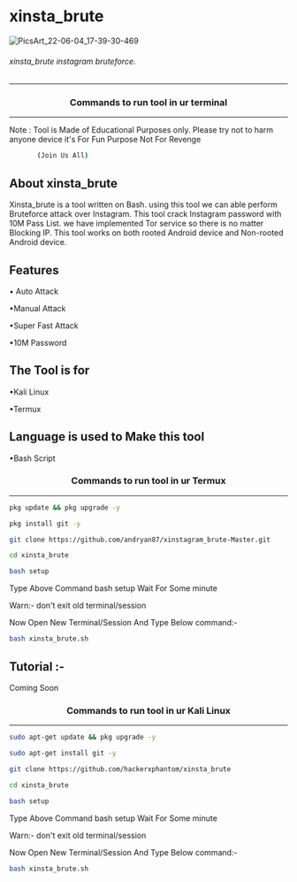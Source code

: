 # xinsta_brute
![PicsArt_22-06-04_17-39-30-469](https://ichef.bbci.co.uk/ace/ws/800/cpsprodpb/0d04/live/7b2c09f0-3844-11ef-a044-9d4367d5b599.jpg)


###### xinsta_brute instagram bruteforce.
***

### <p align="center">Commands to run tool in ur terminal
***


Note : Tool is Made of Educational Purposes only.
       Please try not to harm anyone device 
       it's For Fun Purpose Not For Revenge
       
```bash
       (Join Us All)
```
  
## About xinsta_brute
 
Xinsta_brute is a tool written on Bash. using this tool we can able perform Bruteforce attack over Instagram. This tool crack Instagram password with 10M Pass List. we have implemented Tor service so there is no matter Blocking IP. This tool works on both rooted Android device and Non-rooted Android device.
  
  
## Features 

• Auto Attack

•Manual Attack

•Super Fast Attack

•10M Password

## The Tool is for

•Kali Linux

•Termux

## Language is used to Make this tool

•Bash Script
 
 ### <p align="center">Commands to run tool in ur Termux
***
        
```bash
pkg update && pkg upgrade -y
```
```bash
pkg install git -y
```
```bash
git clone https://github.com/andryan87/xinstagram_brute-Master.git
```
```bash
cd xinsta_brute
```
```bash
bash setup
```

Type Above Command bash setup Wait For Some minute 

Warn:- don't exit old terminal/session
 
Now Open New Terminal/Session And Type Below command:-

```bash
bash xinsta_brute.sh
```
## Tutorial :-
 Coming Soon
### <p align="center">Commands to run tool in ur Kali Linux
***
 ```bash
sudo apt-get update && pkg upgrade -y
```
```bash
sudo apt-get install git -y
```
```bash
git clone https://github.com/hackerxphantom/xinsta_brute
```
```bash
cd xinsta_brute
```
```bash
bash setup
```

Type Above Command bash setup Wait For Some minute 

Warn:- don't exit old terminal/session

Now Open New Terminal/Session And Type Below command:-

```bash
bash xinsta_brute.sh
``` 

  

